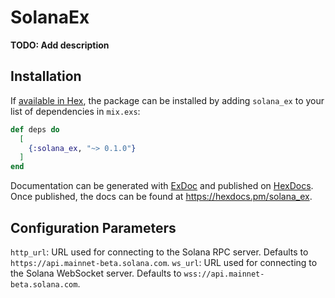 # SolanaEx

**TODO: Add description**

## Installation

If [available in Hex](https://hex.pm/docs/publish), the package can be installed
by adding `solana_ex` to your list of dependencies in `mix.exs`:

```elixir
def deps do
  [
    {:solana_ex, "~> 0.1.0"}
  ]
end
```

Documentation can be generated with [ExDoc](https://github.com/elixir-lang/ex_doc)
and published on [HexDocs](https://hexdocs.pm). Once published, the docs can
be found at <https://hexdocs.pm/solana_ex>.

## Configuration Parameters
`http_url`: URL used for connecting to the Solana RPC server. Defaults to `https://api.mainnet-beta.solana.com`.
`ws_url`: URL used for connecting to the Solana WebSocket server. Defaults to `wss://api.mainnet-beta.solana.com`.

